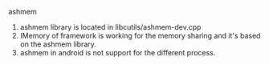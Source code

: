 ashmem
1. ashmem library is located in libcutils/ashmem-dev.cpp
2. IMemory of framework is working for the memory sharing and it's based on the ashmem library.
3. ashmem in android is not support for the different process.
